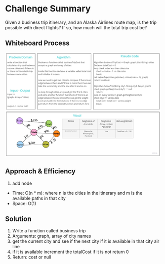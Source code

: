 # Challenge Summary
Given a business trip itinerary, and an Alaska Airlines route map, is the trip possible with direct flights? If so, how much will the total trip cost be?

## Whiteboard Process
<!-- Embedded whiteboard image -->
![image](../businessTripCost.jpg)

## Approach & Efficiency
1. add node
- Time: O(n * m): where n is the cities in the itinerary and m is the available paths in that city
- Space: O(1)

## Solution
1. Write a function called business trip
2. Arguments: graph, array of city names
3. get the current city and see if the next city if it is available in that city air line
4. if it is available increment the totalCost if it is not return 0
5. Return: cost or null